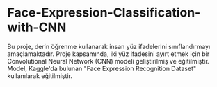 # Face-Expression-Classification-with-CNN
Bu proje, derin öğrenme kullanarak insan yüz ifadelerini sınıflandırmayı amaçlamaktadır. Proje kapsamında, iki yüz ifadesini ayırt etmek için bir Convolutional Neural Network (CNN) modeli geliştirilmiş ve eğitilmiştir. Model, Kaggle'da bulunan "Face Expression Recognition Dataset" kullanılarak eğitilmiştir.
